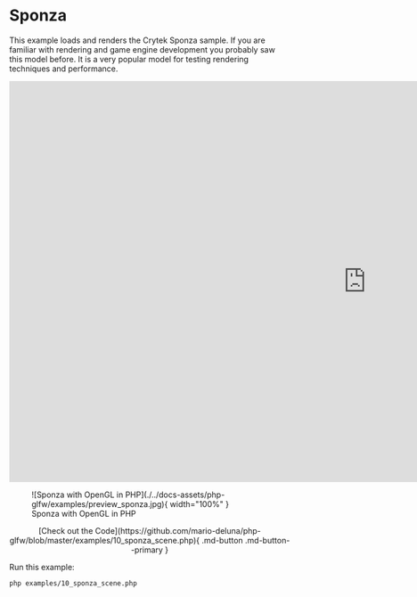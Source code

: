 # Sponza

This example loads and renders the Crytek Sponza sample. If you are familiar with rendering and game engine development you probably saw this model before. It is a very popular model for testing rendering techniques and performance.

<div class="video-wrapper">
 <iframe width="1280" height="720" src="https://www.youtube-nocookie.com/embed/sPj4pLGCdPM" frameborder="0" allowfullscreen></iframe>
</div>

<figure markdown>
  ![Sponza with OpenGL in PHP](./../docs-assets/php-glfw/examples/preview_sponza.jpg){ width="100%" }
  <figcaption>Sponza with OpenGL in PHP</figcaption>
</figure>

<div style="text-align: center;" markdown>
[Check out the Code](https://github.com/mario-deluna/php-glfw/blob/master/examples/10_sponza_scene.php){ .md-button .md-button--primary }
</div>


Run this example:

```
php examples/10_sponza_scene.php
```